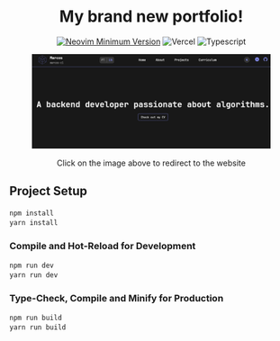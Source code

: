<h1 align="center">My brand new portfolio!</h1>

<div align="center">
 
[![Neovim Minimum Version](https://img.shields.io/badge/Vue.js-35495E?style=for-the-badge&logo=vuedotjs&logoColor=4FC08D)](https://github.com/neovim/neovim)
![Vercel](https://img.shields.io/badge/Vercel-000000?style=for-the-badge&logo=vercel&logoColor=white)
![Typescript](https://shields.io/badge/TypeScript-3178C6?logo=TypeScript&logoColor=FFF&style=flat-square)

</div>

<figure align="center">
    <a href="https://portfolio-marcos-c1.vercel.app/">
    <img src="portfolio.png" alt="Marcos's portfolio"/></a>
</figure>

<div align="center">Click on the image above to redirect to the website</div>


## Project Setup

```sh
npm install
yarn install
```

### Compile and Hot-Reload for Development

```sh
npm run dev
yarn run dev
```

### Type-Check, Compile and Minify for Production

```sh
npm run build
yarn run build
```